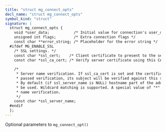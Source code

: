 ```yaml
---
title: "struct mg_connect_opts"
decl_name: "struct mg_connect_opts"
symbol_kind: "struct"
signature: |
  struct mg_connect_opts {
    void *user_data;           /* Initial value for connection's user_data */
    unsigned int flags;        /* Extra connection flags */
    const char **error_string; /* Placeholder for the error string */
  #ifdef MG_ENABLE_SSL
    /* SSL settings. */
    const char *ssl_cert;    /* Client certificate to present to the server */
    const char *ssl_ca_cert; /* Verify server certificate using this CA bundle */
  
    /*
     * Server name verification. If ssl_ca_cert is set and the certificate has
     * passed verification, its subject will be verified against this string.
     * By default (if ssl_server_name is NULL) hostname part of the address will
     * be used. Wildcard matching is supported. A special value of "*" disables
     * name verification.
     */
    const char *ssl_server_name;
  #endif
  };
---
```


Optional parameters to `mg_connect_opt()` 

